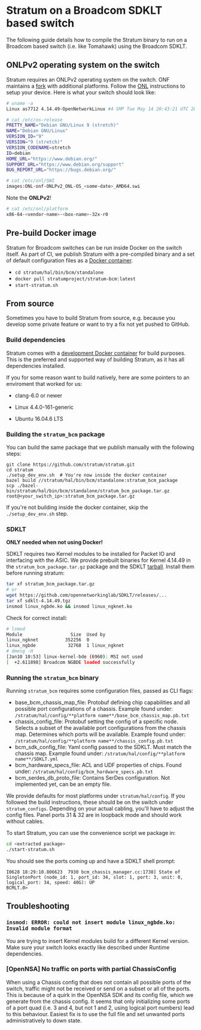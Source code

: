 <!--
Copyright 2019 Dell, Inc.
Copyright 2019-present Open Networking Foundation

SPDX-License-Identifier: Apache-2.0
-->
# Stratum on a Broadcom SDKLT based switch

The following guide details how to compile the Stratum binary to run on a Broadcom based switch (i.e. like Tomahawk) using the Broadcom SDKLT.

## ONLPv2 operating system on the switch
Stratum requires an ONLPv2 operating system on the switch. ONF maintains a [fork](https://github.com/opennetworkinglab/OpenNetworkLinux) with additional platforms. Follow the [ONL](https://opennetlinux.org/doc-building.html) instructions to setup your device. Here is what your switch should look like:

```bash
# uname -a
Linux as7712 4.14.49-OpenNetworkLinux #4 SMP Tue May 14 20:43:21 UTC 2019 x86_64 GNU/Linux
```

```bash
# cat /etc/os-release
PRETTY_NAME="Debian GNU/Linux 9 (stretch)"
NAME="Debian GNU/Linux"
VERSION_ID="9"
VERSION="9 (stretch)"
VERSION_CODENAME=stretch
ID=debian
HOME_URL="https://www.debian.org/"
SUPPORT_URL="https://www.debian.org/support"
BUG_REPORT_URL="https://bugs.debian.org/"
```

```bash
# cat /etc/onl/SWI
images:ONL-onf-ONLPv2_ONL-OS_<some-date>_AMD64.swi
```
Note the **ONLPv2**!

```bash
# cat /etc/onl/platform
x86-64-<vendor-name>-<box-name>-32x-r0
```

## Pre-build Docker image

Stratum for Broadcom switches can be run inside Docker on the switch itself.
As part of CI, we publish Stratum with a pre-compiled binary and a set of default configuration files as a [Docker container](https://hub.docker.com/repository/docker/stratumproject/stratum-bcm).

 - `cd stratum/hal/bin/bcm/standalone`
 - `docker pull stratumproject/stratum-bcm:latest`
 - `start-stratum.sh`

## From source

Sometimes you have to build Stratum from source, e.g. because you develop some private feature or want to try a fix not yet pushed to GitHub.

### Build dependencies

Stratum comes with a [development Docker container](https://github.com/stratum/stratum#development-environment) for build purposes. This is the preferred and supported way of building Stratum, as it has all dependencies installed.

If you for some reason want to build natively, here are some pointers to an enviroment that worked for us:

- clang-6.0 or newer

- Linux 4.4.0-161-generic

- Ubuntu 16.04.6 LTS

### Building the `stratum_bcm` package

You can build the same package that we publish manually with the following steps:

```
git clone https://github.com/stratum/stratum.git
cd stratum
./setup_dev_env.sh  # You're now inside the docker container
bazel build //stratum/hal/bin/bcm/standalone:stratum_bcm_package
scp ./bazel-bin/stratum/hal/bin/bcm/standalone/stratum_bcm_package.tar.gz root@<your_switch_ip>:stratum_bcm_package.tar.gz
```

If you're not building inside the docker container, skip the `./setup_dev_env.sh` step.

### SDKLT

**ONLY needed when not using Docker!**

SDKLT requires two Kernel modules to be installed for Packet IO and interfacing with the ASIC. We provide prebuilt binaries for Kernel 4.14.49 in the `stratum_bcm_package.tar.gz` package and the SDKLT [tarball](https://github.com/opennetworkinglab/SDKLT/releases). Install them before running stratum:

```bash
tar xf stratum_bcm_package.tar.gz
# or
wget https://github.com/opennetworkinglab/SDKLT/releases/...
tar xf sdklt-4.14.49.tgz
insmod linux_ngbde.ko && insmod linux_ngknet.ko
```

Check for correct install:

```bash
# lsmod
Module                  Size  Used by
linux_ngknet          352256  0
linux_ngbde            32768  1 linux_ngknet
# dmesg -H
[Jan10 10:53] linux-kernel-bde (6960): MSI not used
[  +2.611898] Broadcom NGBDE loaded successfully
```

### Running the `stratum_bcm` binary

Running `stratum_bcm` requires some configuration files, passed as CLI flags:

- base_bcm_chassis_map_file: Protobuf defining chip capabilities and all possible port configurations of a chassis.
    Example found under: `/stratum/hal/config/**platform name**/base_bcm_chassis_map.pb.txt`
- chassis_config_file: Protobuf setting the config of a specific node.
    Selects a subset of the available port configurations from the chassis map. Determines
    which ports will be available.
    Example found under: `/stratum/hal/config/**platform name**/chassis_config.pb.txt`
- bcm_sdk_config_file: Yaml config passed to the SDKLT. Must match the chassis map.
    Example found under: `/stratum/hal/config/**platform name**/SDKLT.yml`
- bcm_hardware_specs_file: ACL and UDF properties of chips. Found under: `/stratum/hal/config/bcm_hardware_specs.pb.txt`
- bcm_serdes_db_proto_file: Contains SerDes configuration. Not implemented yet, can be an empty file.

We provide defaults for most platforms under `stratum/hal/config`. If you followed the build instructions, these should be on the switch under `stratum_configs`.
Depending on your actual cabling, you'll have to adjust the config files. Panel ports 31 & 32 are in loopback mode and should work without cables.

To start Stratum, you can use the convenience script we package in:

```bash
cd <extracted package>
./start-stratum.sh
```

You should see the ports coming up and have a SDKLT shell prompt:
```
I0628 18:29:10.806623  7930 bcm_chassis_manager.cc:1738] State of SingletonPort (node_id: 1, port_id: 34, slot: 1, port: 3, unit: 0, logical_port: 34, speed: 40G): UP
BCMLT.0>
```


## Troubleshooting

### `insmod: ERROR: could not insert module linux_ngbde.ko: Invalid module format`

You are trying to insert Kernel modules build for a different Kernel version. Make sure your switch looks exactly like described under Runtime dependencies.


### [OpenNSA] No traffic on ports with partial ChassisConfig

When using a Chassis config that does not contain all possible ports of the
switch, traffic might not be received or send on a subset or all of the ports.
This is because of a quirk in the OpenNSA SDK and its config file, which we
generate from the chassis config. It seems that only initializing some ports
of a port quad (i.e. 3 and 4, but not 1 and 2, using logical port numbers)
lead to this behaviour. Easiest fix is to use the full file and set unwanted
ports administratively to down state.
